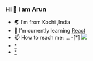 ### Hi 👋 I am Arun

- 🌏 I’m from Kochi ,India
- 🌱 I’m currently learning [React](https://react.dev/)
- 📫 How to reach me: ...
-[*] <a href="mailto:emersonpess011108@gmail.com?"><img src="https://img.shields.io/badge/gmail-%23DD0031.svg?&style=for-the-badge&logo=gmail&logoColor=white"/></a>
- [*](arunraju9837@gmail.com)
- [*](https://www.linkedin.com/in/arun-raju-05374a1b7)

